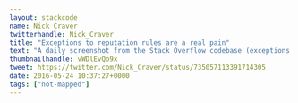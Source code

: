 ```yaml
---
layout: stackcode
name: Nick Craver
twitterhandle: Nick_Craver
title: "Exceptions to reputation rules are a real pain"
text: "A daily screenshot from the Stack Overflow codebase (exceptions to reputation rules are a real pain). "
thumbnailhandle: vWDlEvQo9x
tweet: https://twitter.com/Nick_Craver/status/735057113391714305
date: 2016-05-24 10:37:27+0000
tags: ["not-mapped"]
---
```

